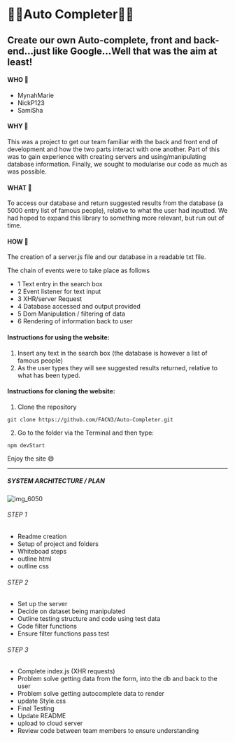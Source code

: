 
# :confetti_ball::confetti_ball:Auto Completer:confetti_ball::confetti_ball:

## Create our own Auto-complete, front and back-end...just like Google...Well that was the aim at least!


#### WHO :busts_in_silhouette:
 - MynahMarie
 - NickP123
 - SamiSha

#### WHY :key:

This was a project to get our team familiar with the back and front end of development and how the two parts interact with one another. Part of this was to gain experience with creating servers and using/manipulating database information. Finally, we sought to modularise our code as much as was possible.


#### WHAT	:loudspeaker:
To access our database and return suggested results from the database (a 5000 entry list of famous people), relative to what the user had inputted. We had hoped to expand this library to something more relevant, but run out of time.

#### HOW :wrench:

The creation of a server.js file and our database in a readable txt file.

The chain of events were to take place as follows

- 1 Text entry in the search box
- 2 Event listener for text input
- 3 XHR/server Request
- 4 Database accessed and output provided
- 5 Dom Manipulation / filtering of data
- 6 Rendering of information back to user

#### Instructions for using the website:

1) Insert any text in the search box (the database is however a list of famous people)
2) As the user types they will see suggested results returned, relative to what has been typed.

#### Instructions for cloning the website:

1) Clone the repository

```
git clone https://github.com/FACN3/Auto-Completer.git
```

2) Go to the folder via the Terminal and then type:

```
npm devStart
```

Enjoy the site 😄

----------------------------------


##### SYSTEM ARCHITECTURE / PLAN

![img_6050](https://user-images.githubusercontent.com/25667270/33143605-15f8affc-cfc3-11e7-81a7-16eeed96bbb2.jpg)

###### STEP 1
- Readme creation
- Setup of project and folders
- Whiteboad steps
- outline html
- outline css


###### STEP 2
- Set up the server
- Decide on dataset being manipulated
- Outline testing structure and code using test data
- Code filter functions
- Ensure filter functions pass test

###### STEP 3
- Complete index.js (XHR requests)
- Problem solve getting data from the form, into the db and back to the user
- Problem solve getting autocomplete data to render
- update Style.css
- Final Testing
- Update README
- upload to cloud server
- Review code between team members to ensure understanding
